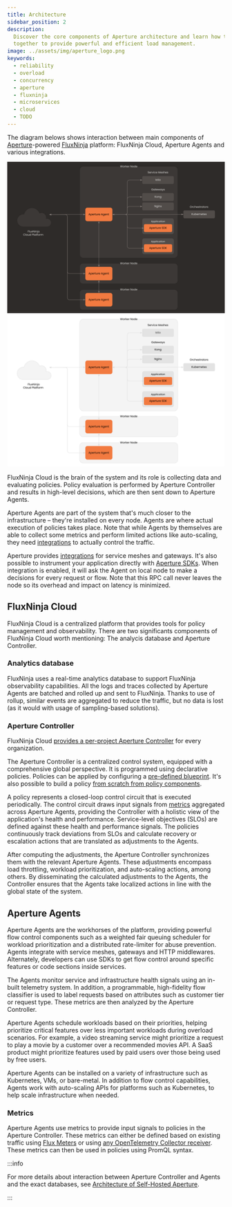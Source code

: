 ```yaml
---
title: Architecture
sidebar_position: 2
description:
  Discover the core components of Aperture architecture and learn how they work
  together to provide powerful and efficient load management.
image: ../assets/img/aperture_logo.png
keywords:
  - reliability
  - overload
  - concurrency
  - aperture
  - fluxninja
  - microservices
  - cloud
  - TODO
---
```


The diagram belows shows interaction between main components of
[Aperture][]-powered [FluxNinja][] platform: FluxNinja Cloud, Aperture Agents
and various integrations.

![FluxNinja Architecture](../assets/img/FluxNinja-arc-dark.svg#gh-dark-mode-only)
![FluxNinja Architecture](../assets/img/FluxNinja-arc-light.svg#gh-light-mode-only)

FluxNinja Cloud is the brain of the system and its role is collecting data and
evaluating policies. Policy evaluation is performed by Aperture Controller and
results in high-level decisions, which are then sent down to Aperture Agents.

Aperture Agents are part of the system that's much closer to the infrastructure
– they're installed on every node. Agents are where actual execution of policies
takes place. Note that while Agents by themselves are able to collect some
metrics and perform limited actions like auto-scaling, they need
[integrations][] to actually control the traffic.

Aperture provides [integrations][] for service meshes and gateways. It's also
possible to instrument your application directly with [Aperture SDKs][]. When
integration is enabled, it will ask the Agent on local node to make a decisions
for every request or flow. Note that this RPC call never leaves the node so its
overhead and impact on latency is minimized.

## FluxNinja Cloud

FluxNinja Cloud is a centralized platform that provides tools for policy
management and observability. There are two significants components of FluxNinja
Cloud worth mentioning: The analycis database and Aperture Controller.

### Analytics database

FluxNinja uses a real-time analytics database to support FluxNinja observability
capabilities. All the logs and traces collected by Aperture Agents are batched
and rolled up and sent to FluxNinja. Thanks to use of rollup, similar events are
aggregated to reduce the traffic, but no data is lost (as it would with usage of
sampling-based solutions).

### Aperture Controller

FluxNinja Cloud [provides a per-project Aperture
Controller][FluxNinja Cloud Controller] for every organization.

The Aperture Controller is a centralized control system, equipped with a
comprehensive global perspective. It is programmed using declarative policies.
Policies can be applied by configuring a [pre-defined blueprint][Use Cases].
It's also possible to build a policy [from scratch from policy
components][Policy].

A policy represents a closed-loop control circuit that is executed periodically.
The control circuit draws input signals from [metrics](#metrics) aggregated
across Aperture Agents, providing the Controller with a holistic view of the
application's health and performance. Service-level objectives (SLOs) are
defined against these health and performance signals. The policies continuously
track deviations from SLOs and calculate recovery or escalation actions that are
translated as adjustments to the Agents.

After computing the adjustments, the Aperture Controller synchronizes them with
the relevant Aperture Agents. These adjustments encompass load throttling,
workload prioritization, and auto-scaling actions, among others. By
disseminating the calculated adjustments to the Agents, the Controller ensures
that the Agents take localized actions in line with the global state of the
system.

## Aperture Agents

Aperture Agents are the workhorses of the platform, providing powerful flow
control components such as a weighted fair queuing scheduler for workload
prioritization and a distributed rate-limiter for abuse prevention. Agents
integrate with service meshes, gateways and HTTP middlewares. Alternately,
developers can use SDKs to get flow control around specific features or code
sections inside services.

The Agents monitor service and infrastructure health signals using an in-built
telemetry system. In addition, a programmable, high-fidelity flow classifier is
used to label requests based on attributes such as customer tier or request
type. These metrics are then analyzed by the Aperture Controller.

Aperture Agents schedule workloads based on their priorities, helping prioritize
critical features over less important workloads during overload scenarios. For
example, a video streaming service might prioritize a request to play a movie by
a customer over a recommended movies API. A SaaS product might prioritize
features used by paid users over those being used by free users.

Aperture Agents can be installed on a variety of infrastructure such as
Kubernetes, VMs, or bare-metal. In addition to flow control capabilities, Agents
work with auto-scaling APIs for platforms such as Kubernetes, to help scale
infrastructure when needed.

### Metrics

Aperture Agents use metrics to provide input signals to policies in the Aperture
Controller. These metrics can either be defined based on existing traffic using
[Flux Meters](/concepts/flux-meter.md) or using [any OpenTelemetry Collector
receiver][Metrics]. These metrics can then be used in policies using PromQL
syntax.

:::info

For more details about interaction between Aperture Controller and Agents and
the exact databases, see [Architecture of Self-Hosted Aperture][].

:::

[FluxNinja]: /introduction.md
[Aperture]: https://github.com/fluxninja/aperture
[FluxNinja Cloud Controller]: /reference/fluxninja.md#cloud-controller
[Architecture of Self-Hosted Aperture]: /self-hosting/architecture.md
[Use Cases]: /use-cases/use-cases.md
[Policy]: /concepts/advanced/policy.md
[integrations]: /integrations/integrations.md
[Aperture SDKs]: /integrations/sdk/sdk.md
[Metrics]: /integrations/metrics/metrics.md
